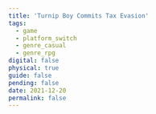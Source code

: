 ```yaml
---
title: 'Turnip Boy Commits Tax Evasion'
tags:
  - game
  - platform_switch
  - genre_casual
  - genre_rpg
digital: false
physical: true
guide: false
pending: false
date: 2021-12-20
permalink: false
---
```

